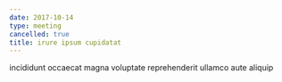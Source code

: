 ```yaml
---
date: 2017-10-14
type: meeting
cancelled: true
title: irure ipsum cupidatat
---
```

incididunt occaecat magna voluptate reprehenderit ullamco aute aliquip
